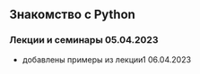 ## Знакомство с Python

### Лекции и семинары 05.04.2023

- добавлены примеры из лекции1 06.04.2023
